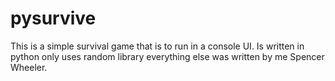 # pysurvive
This is a simple survival game that is to run in a console UI. Is written in python only uses 
random library everything else was written by me Spencer Wheeler.
